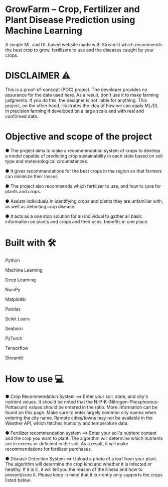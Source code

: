 # **GrowFarm – Crop, Fertilizer and Plant Disease Prediction using Machine Learning**
A simple ML and DL based website made with Streamlit which recommends the best crop to grow, fertilizers to use and the diseases caught by your crops.

# **DISCLAIMER ⚠️**
This is a proof-of-concept (POC) project. The developer provides no assurance for the data used here. As a result, don't use it to make farming judgments. If you do this, the designer is not liable for anything. This project, on the other hand, illustrates the idea of how we can apply ML/DL in precision farming if developed on a large scale and with real and confirmed data.


# **Objective and scope of the project**
● The project aims to make a recommendation system of crops to develop a model capable of predicting crop sustainability in each state based on soil type and meteorological circumstances.

● It gives recommendations for the best crops in the region so that farmers can minimize their losses.

● The project also recommends which fertilizer to use, and how to care for plants and crops.

● Assists individuals in identifying crops and plants they are unfamiliar with, as well as detecting crop disease.

● It acts as a one stop solution for an individual to gather all basic information on plants and crops and their uses, benefits in one place.


# **Built with 🛠️**
Python

Machine Learning

Deep Learning

NumPy

Matplotlib

Pandas

Scikit Learn

Seaborn

PyTorch

Tensorflow

Streamlit


# **How to use 💻**

● Crop Recommendation System ==> Enter your soil, state, and city's nutrient values. It should be noted that the N-P-K (Nitrogen-Phosphorous-Pottasium) values should be entered in the ratio. More information can be found on this page. Make sure to enter largely common city names when entering the city name. Remote cities/towns may not be available in the Weather API, which fetches humidity and temperature data.

● Fertilizer recommendation system ==> Enter your soil's nutrient content and the crop you want to plant. The algorithm will determine which nutrients are in excess or deficient in the soil. As a result, it will make recommendations for fertilizer purchases.

● Disease Detection System ==> Upload a photo of a leaf from your plant. The algorithm will determine the crop kind and whether it is infected or healthy. If it is ill, it will tell you the reason of the illness and how to prevent/cure it. Please keep in mind that it currently only supports the crops listed below.
